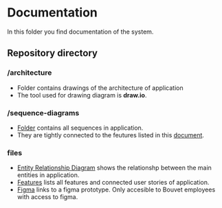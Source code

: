 # Documentation
In this folder you find documentation of the system.

## Repository directory

### /architecture
- Folder contains drawings of the architecture of application 
- The tool used for drawing diagram is **draw.io**.

### /sequence-diagrams
- [Folder](./sequence-diagrams/README.md) contains all sequences in application. 
- They are tightly connected to the feutures listed in this [document](features.md).

###  files
- [Entity Relationship Diagram](entity-relationship-diagram.md) shows the relationshp between the main entities in application.
- [Features](features.md) lists all features and connected user stories of application.
- [Figma](figma.md) links to a figma prototype. Only accesible to Bouvet employees with access to figma. 